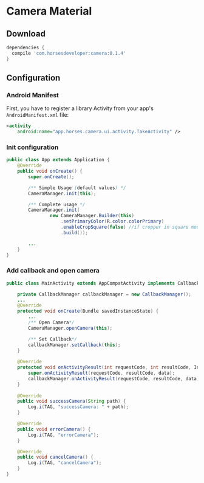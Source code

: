 # Camera Material

Download
--------

```groovy
dependencies {
  compile 'com.horsesdeveloper:camera:0.1.4'
}
```
Configuration
--------------------
### Android Manifest

First, you have to register a library Activity from your app's `AndroidManifest.xml` file:

```xml
<activity
    android:name="app.horses.camera.ui.activity.TakeActivity" />
```

### Init configuration

```java
public class App extends Application {
    @Override
    public void onCreate() {
        super.onCreate();

        /** Simple Usage (default values) */
        CameraManager.init(this);

        /** Complete usage */
        CameraManager.init(
                new CameraManager.Builder(this)
                    .setPrimaryColor(R.color.colorPrimary)
                    .enableCropSquare(false) //if cropper in square mode 
                    .build());

        ...
    }
}
```

### Add callback and open camera

```java
public class MainActivity extends AppCompatActivity implements CallbackView {

    private CallbackManager callbackManager = new CallbackManager();
    ...
    @Override
    protected void onCreate(Bundle savedInstanceState) {
        ...
        /** Open Camera*/
        CameraManager.openCamera(this);

        /** Set Callback*/
        callbackManager.setCallback(this);
    }
    
    @Override
    protected void onActivityResult(int requestCode, int resultCode, Intent data) {
        super.onActivityResult(requestCode, resultCode, data);
        callbackManager.onActivityResult(requestCode, resultCode, data);
    }
    
    @Override
    public void successCamera(String path) {
        Log.i(TAG, "successCamera: " + path);
    }

    @Override
    public void errorCamera() {
        Log.i(TAG, "errorCamera");
    }

    @Override
    public void cancelCamera() {
        Log.i(TAG, "cancelCamera");
    }
}
```

